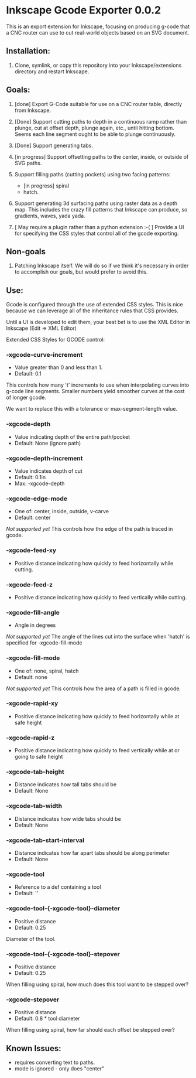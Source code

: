 # Inkscape Gcode Exporter 0.0.2

This is an export extension for Inkscape, focusing on producing g-code
that a CNC router can use to cut real-world objects based on an SVG
document.

## Installation:

1. Clone, symlink, or copy this repository into your
Inkscape/extensions directory and restart Inkscape.

## Goals:

1. [done] Export G-Code suitable for use on a CNC router table,
   directly from Inkscape.

2. [Done] Support cutting paths to depth in a continuous ramp rather than
   plunge, cut at offset depth, plunge again, etc., until hitting bottom.
   Seems each line segment ought to be able to plunge continuously.

3. [Done] Support generating tabs.

4. [in progress] Support offsetting paths to the center, inside, or
   outside of SVG paths.

5. Support filling paths (cutting pockets) using two facing patterns:
   * [in progress] spiral
   * hatch.

6. Support generating 3d surfacing paths using raster data as a depth
   map. This includes the crazy fill patterns that Inkscape can produce,
   so gradients, waves, yada yada.

7. [ May require a plugin rather than a python extension :-( ] Provide a
   UI for specifying the CSS styles that control all of the gcode
   exporting.

## Non-goals

1. Patching Inkscape itself. We will do so if we think it's necessary
   in order to accomplish our goals, but would prefer to avoid this.

## Use:

Gcode is configured through the use of extended CSS styles. This is
nice because we can leverage all of the inheritance rules that CSS
provides.

Until a UI is developed to edit them, your best bet is to use the XML
Editor in Inkscape (Edit => XML Editor)

Extended CSS Styles for GCODE control:

### -xgcode-curve-increment
* Value greater than 0 and less than 1.
* Default: 0.1

This controls how many 't' increments to use when interpolating curves
into g-code line segments. Smaller numbers yield smoother curves at
the cost of longer gcode.

We want to replace this with a tolerance or max-segment-length value.

### -xgcode-depth
* Value indicating depth of the entire path/pocket
* Default: None (ignore path)

### -xgcode-depth-increment
* Value indicates depth of cut
* Default: 0.1in
* Max: -xgcode-depth

### -xgcode-edge-mode
* One of: center, inside, outside, v-carve
* Default: center

*Not supported yet*
This controls how the edge of the path is traced in gcode.

### -xgcode-feed-xy
* Positive distance indicating how quickly to feed horizontally while cutting.

### -xgcode-feed-z
* Positive distance indicating how quickly to feed vertically while cutting.

### -xgcode-fill-angle
* Angle in degrees

*Not supported yet*
The angle of the lines cut into the surface when 'hatch' is specified for -xgcode-fill-mode

### -xgcode-fill-mode
* One of: none, spiral, hatch
* Default: none

*Not supported yet*
This controls how the area of a path is filled in gcode.

### -xgcode-rapid-xy
* Positive distance indicating how quickly to feed horizontally while at safe height

### -xgcode-rapid-z
* Positive distance indicating how quickly to feed vertically while at or going to safe height

### -xgcode-tab-height
* Distance indicates how tall tabs should be
* Default: None

### -xgcode-tab-width
* Distance indicates how wide tabs should be
* Default: None

### -xgcode-tab-start-interval
* Distance indicates how far apart tabs should be along perimeter
* Default: None

### -xgcode-tool
* Reference to a def containing a tool
* Default: ''

### -xgcode-tool-{-xgcode-tool}-diameter
* Positive distance
* Default: 0.25

Diameter of the tool.

### -xgcode-tool-{-xgcode-tool}-stepover
* Positive distance
* Default: 0.25

When filling using spiral, how much does this tool want to be stepped over?

### -xgcode-stepover
* Positive distance
* Default: 0.8 * tool diameter

When filling using spiral, how far should each offset be stepped over?


## Known Issues:

* requires converting text to paths.
* mode is ignored - only does "center"
